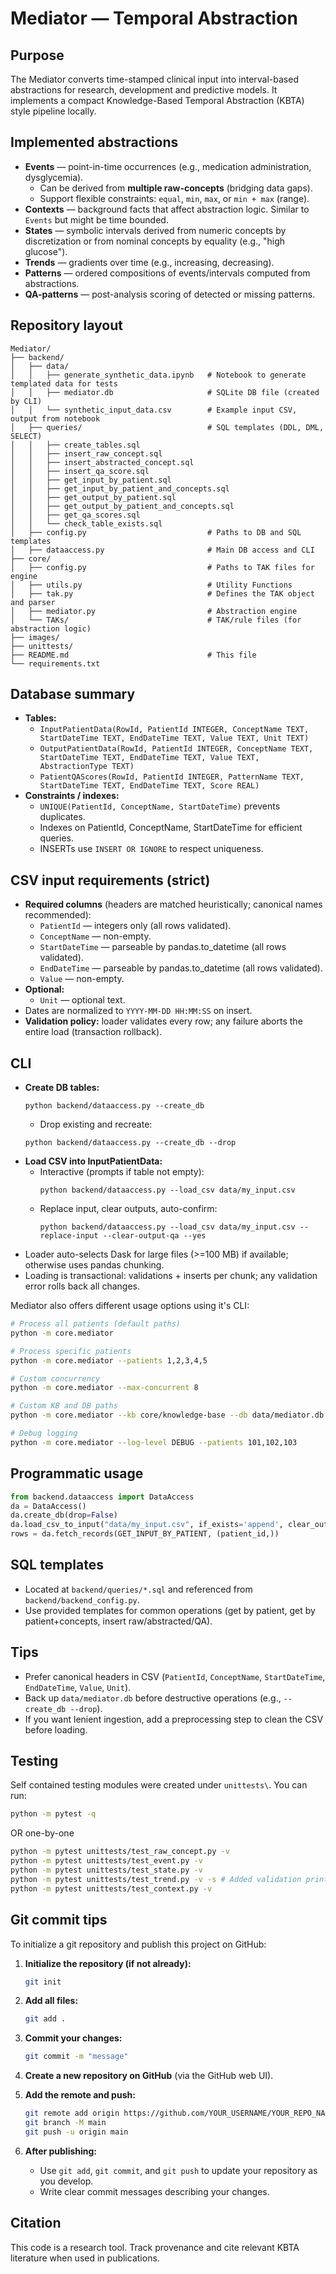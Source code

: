 # Mediator — Temporal Abstraction

## Purpose
The Mediator converts time-stamped clinical input into interval-based abstractions for research, development and predictive models. It implements a compact Knowledge-Based Temporal Abstraction (KBTA) style pipeline locally.

## Implemented abstractions
- **Events** — point-in-time occurrences (e.g., medication administration, dysglycemia).
  - Can be derived from **multiple raw-concepts** (bridging data gaps).
  - Support flexible constraints: `equal`, `min`, `max`, or `min + max` (range).
- **Contexts** — background facts that affect abstraction logic. Similar to `Events` but might be time bounded.
- **States** — symbolic intervals derived from numeric concepts by discretization or from nominal concepts by equality (e.g., "high glucose").
- **Trends** — gradients over time (e.g., increasing, decreasing).
- **Patterns** — ordered compositions of events/intervals computed from abstractions.
- **QA-patterns** — post-analysis scoring of detected or missing patterns.

## Repository layout
```
Mediator/
├── backend/
│   ├── data/
│   │   ├── generate_synthetic_data.ipynb   # Notebook to generate templated data for tests
│   │   ├── mediator.db                     # SQLite DB file (created by CLI)
│   │   └── synthetic_input_data.csv        # Example input CSV, output from notebook
│   ├── queries/                            # SQL templates (DDL, DML, SELECT)
│   │   ├── create_tables.sql
│   │   ├── insert_raw_concept.sql
│   │   ├── insert_abstracted_concept.sql
│   │   ├── insert_qa_score.sql
│   │   ├── get_input_by_patient.sql
│   │   ├── get_input_by_patient_and_concepts.sql
│   │   ├── get_output_by_patient.sql
│   │   ├── get_output_by_patient_and_concepts.sql
│   │   ├── get_qa_scores.sql
│   │   └── check_table_exists.sql
│   ├── config.py                           # Paths to DB and SQL templates
│   ├── dataaccess.py                       # Main DB access and CLI
├── core/
│   ├── config.py                           # Paths to TAK files for engine
│   ├── utils.py                            # Utility Functions
│   ├── tak.py                              # Defines the TAK object and parser
│   ├── mediator.py                         # Abstraction engine
│   └── TAKs/                               # TAK/rule files (for abstraction logic)
├── images/
├── unittests/
├── README.md                               # This file
└── requirements.txt
```

## Database summary
- **Tables:**
  - `InputPatientData(RowId, PatientId INTEGER, ConceptName TEXT, StartDateTime TEXT, EndDateTime TEXT, Value TEXT, Unit TEXT)`
  - `OutputPatientData(RowId, PatientId INTEGER, ConceptName TEXT, StartDateTime TEXT, EndDateTime TEXT, Value TEXT, AbstractionType TEXT)`
  - `PatientQAScores(RowId, PatientId INTEGER, PatternName TEXT, StartDateTime TEXT, EndDateTime TEXT, Score REAL)`
- **Constraints / indexes:**
  - `UNIQUE(PatientId, ConceptName, StartDateTime)` prevents duplicates.
  - Indexes on PatientId, ConceptName, StartDateTime for efficient queries.
  - INSERTs use `INSERT OR IGNORE` to respect uniqueness.

## CSV input requirements (strict)
- **Required columns** (headers are matched heuristically; canonical names recommended):
  - `PatientId` — integers only (all rows validated).
  - `ConceptName` — non-empty.
  - `StartDateTime` — parseable by pandas.to_datetime (all rows validated).
  - `EndDateTime` — parseable by pandas.to_datetime (all rows validated).
  - `Value` — non-empty.
- **Optional:**
  - `Unit` — optional text.
- Dates are normalized to `YYYY-MM-DD HH:MM:SS` on insert.
- **Validation policy:** loader validates every row; any failure aborts the entire load (transaction rollback).

## CLI
- **Create DB tables:**
  ```
  python backend/dataaccess.py --create_db
  ```
  - Drop existing and recreate:
  ```
  python backend/dataaccess.py --create_db --drop
  ```
- **Load CSV into InputPatientData:**
  - Interactive (prompts if table not empty):
    ```
    python backend/dataaccess.py --load_csv data/my_input.csv
    ```
  - Replace input, clear outputs, auto-confirm:
    ```
    python backend/dataaccess.py --load_csv data/my_input.csv --replace-input --clear-output-qa --yes
    ```
- Loader auto-selects Dask for large files (>=100 MB) if available; otherwise uses pandas chunking.
- Loading is transactional: validations + inserts per chunk; any validation error rolls back all changes.

Mediator also offers different usage options using it's CLI:

```bash
# Process all patients (default paths)
python -m core.mediator

# Process specific patients
python -m core.mediator --patients 1,2,3,4,5

# Custom concurrency
python -m core.mediator --max-concurrent 8

# Custom KB and DB paths
python -m core.mediator --kb core/knowledge-base --db data/mediator.db

# Debug logging
python -m core.mediator --log-level DEBUG --patients 101,102,103
```

## Programmatic usage
```python
from backend.dataaccess import DataAccess
da = DataAccess()
da.create_db(drop=False)
da.load_csv_to_input("data/my_input.csv", if_exists='append', clear_output_and_qa=False, yes=True)
rows = da.fetch_records(GET_INPUT_BY_PATIENT, (patient_id,))
```

## SQL templates
- Located at `backend/queries/*.sql` and referenced from `backend/backend_config.py`.
- Use provided templates for common operations (get by patient, get by patient+concepts, insert raw/abstracted/QA).

## Tips
- Prefer canonical headers in CSV (`PatientId`, `ConceptName`, `StartDateTime`, `EndDateTime`, `Value`, `Unit`).
- Back up `data/mediator.db` before destructive operations (e.g., `--create_db --drop`).
- If you want lenient ingestion, add a preprocessing step to clean the CSV before loading.

## Testing

Self contained testing modules were created under `unittests\`. You can run:

```bash
python -m pytest -q
```

OR one-by-one

```bash
python -m pytest unittests/test_raw_concept.py -v
python -m pytest unittests/test_event.py -v
python -m pytest unittests/test_state.py -v
python -m pytest unittests/test_trend.py -v -s # Added validation prints
python -m pytest unittests/test_context.py -v
```

## Git commit tips

To initialize a git repository and publish this project on GitHub:

1. **Initialize the repository (if not already):**
   ```sh
   git init
   ```

2. **Add all files:**
   ```sh
   git add .
   ```

3. **Commit your changes:**
   ```sh
   git commit -m "message"
   ```

4. **Create a new repository on GitHub** (via the GitHub web UI).

5. **Add the remote and push:**
   ```sh
   git remote add origin https://github.com/YOUR_USERNAME/YOUR_REPO_NAME.git
   git branch -M main
   git push -u origin main
   ```

6. **After publishing:**
   - Use `git add`, `git commit`, and `git push` to update your repository as you develop.
   - Write clear commit messages describing your changes.

## Citation
This code is a research tool. Track provenance and cite relevant KBTA literature when used in publications.